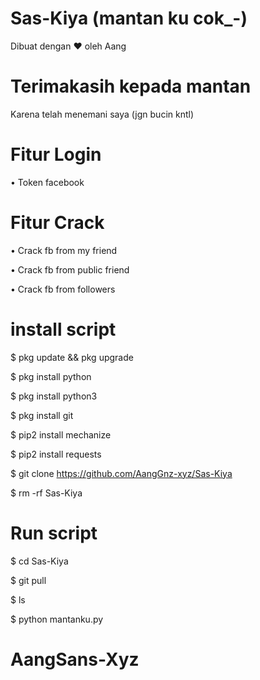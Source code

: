# Sas-Kiya (mantan ku cok_-)
Dibuat dengan ♥️ oleh Aang

# Terimakasih kepada mantan
Karena telah menemani saya (jgn bucin kntl)
# Fitur Login
• Token facebook

# Fitur Crack
• Crack fb from my friend

• Crack fb from public friend

• Crack fb from followers
# install script
$ pkg update && pkg upgrade

$ pkg install python

$ pkg install python3

$ pkg install git

$ pip2 install mechanize

$ pip2 install requests

$ git clone https://github.com/AangGnz-xyz/Sas-Kiya

$ rm -rf Sas-Kiya

# Run script
$ cd Sas-Kiya

$ git pull

$ ls

$ python mantanku.py

# AangSans-Xyz
